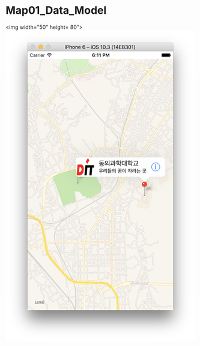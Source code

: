 # Map01_Data_Model
<img width="50" height= 80">![Alt text](https://github.com/iOS-Lec-2017-1/Map01_Data_Model/blob/master/Map01_Data01.png)</img>
